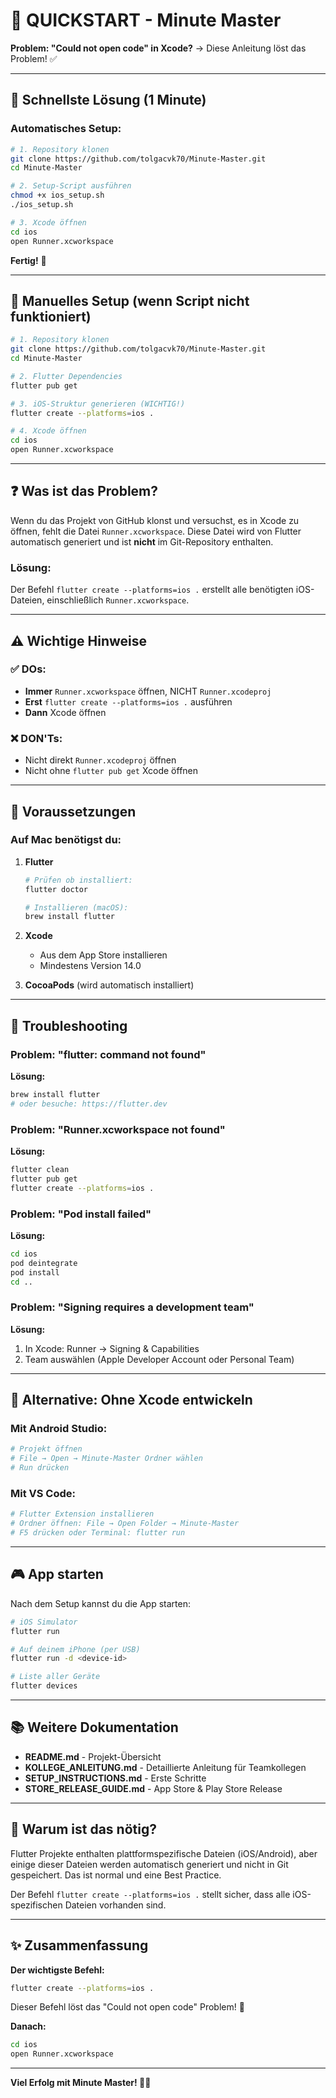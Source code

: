 # 🚀 QUICKSTART - Minute Master

**Problem: "Could not open code" in Xcode?** → Diese Anleitung löst das Problem! ✅

---

## 🎯 Schnellste Lösung (1 Minute)

### Automatisches Setup:

```bash
# 1. Repository klonen
git clone https://github.com/tolgacvk70/Minute-Master.git
cd Minute-Master

# 2. Setup-Script ausführen
chmod +x ios_setup.sh
./ios_setup.sh

# 3. Xcode öffnen
cd ios
open Runner.xcworkspace
```

**Fertig!** 🎉

---

## 📝 Manuelles Setup (wenn Script nicht funktioniert)

```bash
# 1. Repository klonen
git clone https://github.com/tolgacvk70/Minute-Master.git
cd Minute-Master

# 2. Flutter Dependencies
flutter pub get

# 3. iOS-Struktur generieren (WICHTIG!)
flutter create --platforms=ios .

# 4. Xcode öffnen
cd ios
open Runner.xcworkspace
```

---

## ❓ Was ist das Problem?

Wenn du das Projekt von GitHub klonst und versuchst, es in Xcode zu öffnen, fehlt die Datei `Runner.xcworkspace`. Diese Datei wird von Flutter automatisch generiert und ist **nicht** im Git-Repository enthalten.

### Lösung:
Der Befehl `flutter create --platforms=ios .` erstellt alle benötigten iOS-Dateien, einschließlich `Runner.xcworkspace`.

---

## ⚠️ Wichtige Hinweise

### ✅ DOs:
- **Immer** `Runner.xcworkspace` öffnen, NICHT `Runner.xcodeproj`
- **Erst** `flutter create --platforms=ios .` ausführen
- **Dann** Xcode öffnen

### ❌ DON'Ts:
- Nicht direkt `Runner.xcodeproj` öffnen
- Nicht ohne `flutter pub get` Xcode öffnen

---

## 🔧 Voraussetzungen

### Auf Mac benötigst du:

1. **Flutter**
   ```bash
   # Prüfen ob installiert:
   flutter doctor
   
   # Installieren (macOS):
   brew install flutter
   ```

2. **Xcode**
   - Aus dem App Store installieren
   - Mindestens Version 14.0

3. **CocoaPods** (wird automatisch installiert)

---

## 🐛 Troubleshooting

### Problem: "flutter: command not found"

**Lösung:**
```bash
brew install flutter
# oder besuche: https://flutter.dev
```

### Problem: "Runner.xcworkspace not found"

**Lösung:**
```bash
flutter clean
flutter pub get
flutter create --platforms=ios .
```

### Problem: "Pod install failed"

**Lösung:**
```bash
cd ios
pod deintegrate
pod install
cd ..
```

### Problem: "Signing requires a development team"

**Lösung:**
1. In Xcode: Runner → Signing & Capabilities
2. Team auswählen (Apple Developer Account oder Personal Team)

---

## 📱 Alternative: Ohne Xcode entwickeln

### Mit Android Studio:
```bash
# Projekt öffnen
# File → Open → Minute-Master Ordner wählen
# Run drücken
```

### Mit VS Code:
```bash
# Flutter Extension installieren
# Ordner öffnen: File → Open Folder → Minute-Master
# F5 drücken oder Terminal: flutter run
```

---

## 🎮 App starten

Nach dem Setup kannst du die App starten:

```bash
# iOS Simulator
flutter run

# Auf deinem iPhone (per USB)
flutter run -d <device-id>

# Liste aller Geräte
flutter devices
```

---

## 📚 Weitere Dokumentation

- **README.md** - Projekt-Übersicht
- **KOLLEGE_ANLEITUNG.md** - Detaillierte Anleitung für Teamkollegen
- **SETUP_INSTRUCTIONS.md** - Erste Schritte
- **STORE_RELEASE_GUIDE.md** - App Store & Play Store Release

---

## 🤔 Warum ist das nötig?

Flutter Projekte enthalten plattformspezifische Dateien (iOS/Android), aber einige dieser Dateien werden automatisch generiert und nicht in Git gespeichert. Das ist normal und eine Best Practice.

Der Befehl `flutter create --platforms=ios .` stellt sicher, dass alle iOS-spezifischen Dateien vorhanden sind.

---

## ✨ Zusammenfassung

**Der wichtigste Befehl:**
```bash
flutter create --platforms=ios .
```

Dieser Befehl löst das "Could not open code" Problem! 🎯

**Danach:**
```bash
cd ios
open Runner.xcworkspace
```

---

**Viel Erfolg mit Minute Master! 🎉👑**
